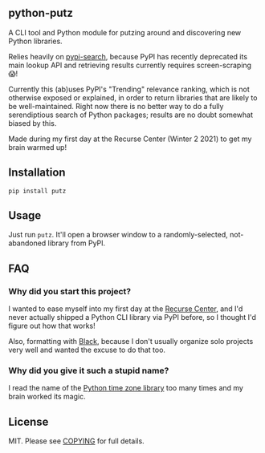 ## python-putz

A CLI tool and Python module for putzing around and discovering new Python libraries.

Relies heavily on [pypi-search](https://github.com/asadmoosvi/pypi-search), because PyPI has recently deprecated its main lookup API and retrieving results currently requires screen-scraping 😱!

Currently this (ab)uses PyPI's "Trending" relevance ranking, which is not otherwise exposed or explained, in order to return libraries that are likely to be well-maintained. Right now there is no better way to do a fully serendiptious search of Python packages; results are no doubt somewhat biased by this.

Made during my first day at the Recurse Center (Winter 2 2021) to get my brain warmed up!

## Installation

```
pip install putz
```

## Usage

Just run `putz`. It'll open a browser window to a randomly-selected, not-abandoned library from PyPI.

## FAQ

### Why did you start this project?

I wanted to ease myself into my first day at the [Recurse Center](https://www.recurse.com/), and I'd never actually shipped a Python CLI library via PyPI before, so I thought I'd figure out how that works!

Also, formatting with [Black](https://github.com/psf/black), because I don't usually organize solo projects very well and wanted the excuse to do that too.

### Why did you give it such a stupid name?

I read the name of the [Python time zone library](https://pypi.org/project/pytz/) too many times and my brain worked its magic.

## License

MIT. Please see [COPYING](COPYING) for full details.